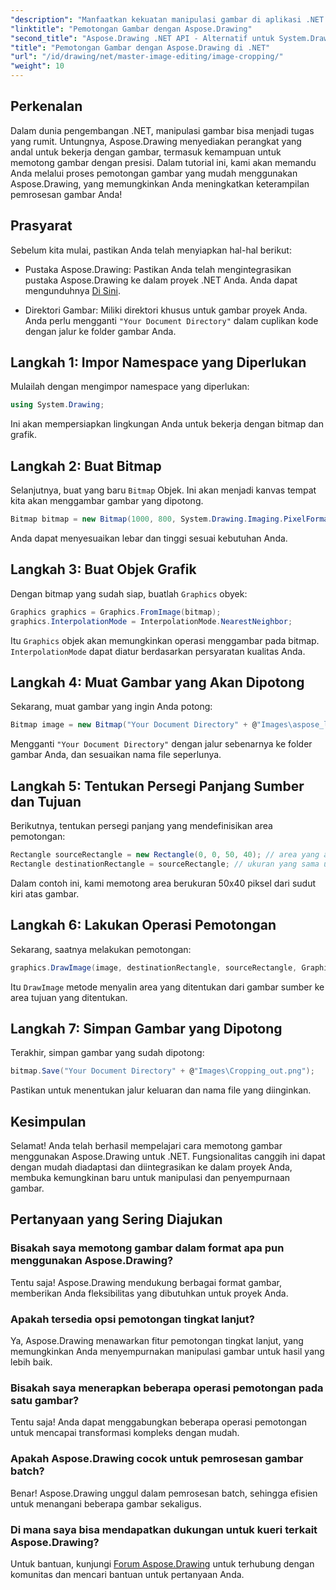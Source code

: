 ```yaml
---
"description": "Manfaatkan kekuatan manipulasi gambar di aplikasi .NET Anda dengan panduan langkah demi langkah kami untuk memotong gambar menggunakan Aspose.Drawing. Tutorial ini mencakup semua yang perlu Anda ketahui, mulai dari membuat Bitmap hingga menyimpan gambar hasil pemotongan."
"linktitle": "Pemotongan Gambar dengan Aspose.Drawing"
"second_title": "Aspose.Drawing .NET API - Alternatif untuk System.Drawing.Common"
"title": "Pemotongan Gambar dengan Aspose.Drawing di .NET"
"url": "/id/drawing/net/master-image-editing/image-cropping/"
"weight": 10
---
```


## Perkenalan

Dalam dunia pengembangan .NET, manipulasi gambar bisa menjadi tugas yang rumit. Untungnya, Aspose.Drawing menyediakan perangkat yang andal untuk bekerja dengan gambar, termasuk kemampuan untuk memotong gambar dengan presisi. Dalam tutorial ini, kami akan memandu Anda melalui proses pemotongan gambar yang mudah menggunakan Aspose.Drawing, yang memungkinkan Anda meningkatkan keterampilan pemrosesan gambar Anda!

## Prasyarat

Sebelum kita mulai, pastikan Anda telah menyiapkan hal-hal berikut:

- Pustaka Aspose.Drawing: Pastikan Anda telah mengintegrasikan pustaka Aspose.Drawing ke dalam proyek .NET Anda. Anda dapat mengunduhnya [Di Sini](https://releases.aspose.com/drawing/net/).
  
- Direktori Gambar: Miliki direktori khusus untuk gambar proyek Anda. Anda perlu mengganti `"Your Document Directory"` dalam cuplikan kode dengan jalur ke folder gambar Anda.

## Langkah 1: Impor Namespace yang Diperlukan

Mulailah dengan mengimpor namespace yang diperlukan:

```csharp
using System.Drawing;
```

Ini akan mempersiapkan lingkungan Anda untuk bekerja dengan bitmap dan grafik.

## Langkah 2: Buat Bitmap

Selanjutnya, buat yang baru `Bitmap` Objek. Ini akan menjadi kanvas tempat kita akan menggambar gambar yang dipotong.

```csharp
Bitmap bitmap = new Bitmap(1000, 800, System.Drawing.Imaging.PixelFormat.Format32bppPArgb);
```

Anda dapat menyesuaikan lebar dan tinggi sesuai kebutuhan Anda.

## Langkah 3: Buat Objek Grafik

Dengan bitmap yang sudah siap, buatlah `Graphics` obyek:

```csharp
Graphics graphics = Graphics.FromImage(bitmap);
graphics.InterpolationMode = InterpolationMode.NearestNeighbor;
```

Itu `Graphics` objek akan memungkinkan operasi menggambar pada bitmap. `InterpolationMode` dapat diatur berdasarkan persyaratan kualitas Anda.

## Langkah 4: Muat Gambar yang Akan Dipotong

Sekarang, muat gambar yang ingin Anda potong:

```csharp
Bitmap image = new Bitmap("Your Document Directory" + @"Images\aspose_logo.png");
```

Mengganti `"Your Document Directory"` dengan jalur sebenarnya ke folder gambar Anda, dan sesuaikan nama file seperlunya.

## Langkah 5: Tentukan Persegi Panjang Sumber dan Tujuan

Berikutnya, tentukan persegi panjang yang mendefinisikan area pemotongan:

```csharp
Rectangle sourceRectangle = new Rectangle(0, 0, 50, 40); // area yang akan dipotong
Rectangle destinationRectangle = sourceRectangle; // ukuran yang sama untuk tujuan
```

Dalam contoh ini, kami memotong area berukuran 50x40 piksel dari sudut kiri atas gambar.

## Langkah 6: Lakukan Operasi Pemotongan

Sekarang, saatnya melakukan pemotongan:

```csharp
graphics.DrawImage(image, destinationRectangle, sourceRectangle, GraphicsUnit.Pixel);
```

Itu `DrawImage` metode menyalin area yang ditentukan dari gambar sumber ke area tujuan yang ditentukan.

## Langkah 7: Simpan Gambar yang Dipotong

Terakhir, simpan gambar yang sudah dipotong:

```csharp
bitmap.Save("Your Document Directory" + @"Images\Cropping_out.png");
```

Pastikan untuk menentukan jalur keluaran dan nama file yang diinginkan.

## Kesimpulan

Selamat! Anda telah berhasil mempelajari cara memotong gambar menggunakan Aspose.Drawing untuk .NET. Fungsionalitas canggih ini dapat dengan mudah diadaptasi dan diintegrasikan ke dalam proyek Anda, membuka kemungkinan baru untuk manipulasi dan penyempurnaan gambar.

## Pertanyaan yang Sering Diajukan

### Bisakah saya memotong gambar dalam format apa pun menggunakan Aspose.Drawing?

Tentu saja! Aspose.Drawing mendukung berbagai format gambar, memberikan Anda fleksibilitas yang dibutuhkan untuk proyek Anda.

### Apakah tersedia opsi pemotongan tingkat lanjut?

Ya, Aspose.Drawing menawarkan fitur pemotongan tingkat lanjut, yang memungkinkan Anda menyempurnakan manipulasi gambar untuk hasil yang lebih baik.

### Bisakah saya menerapkan beberapa operasi pemotongan pada satu gambar?

Tentu saja! Anda dapat menggabungkan beberapa operasi pemotongan untuk mencapai transformasi kompleks dengan mudah.

### Apakah Aspose.Drawing cocok untuk pemrosesan gambar batch?

Benar! Aspose.Drawing unggul dalam pemrosesan batch, sehingga efisien untuk menangani beberapa gambar sekaligus.

### Di mana saya bisa mendapatkan dukungan untuk kueri terkait Aspose.Drawing?

Untuk bantuan, kunjungi [Forum Aspose.Drawing](https://forum.aspose.com/c/diagram/17) untuk terhubung dengan komunitas dan mencari bantuan untuk pertanyaan Anda.